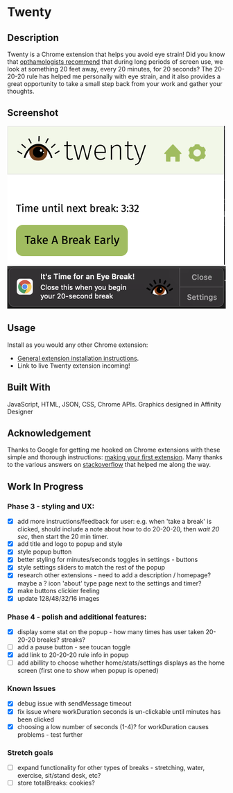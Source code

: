 # Twenty


## Description

Twenty is a Chrome extension that helps you avoid eye strain! Did you know that [opthamologists recommend](https://advancedeyecaremd.net/20-20-20-tipstopreventeyestrain/) that during long periods of screen use, we look at something 20 feet away, every 20 minutes, for 20 seconds? The 20-20-20 rule has helped me personally with eye strain, and it also provides a great opportunity to take a small step back from your work and gather your thoughts. 


## Screenshot
![Screenshot](/images/PopupScreenshot.png) 
![Screenshot](/images/NotificationScreenshot.png) 


## Usage

Install as you would any other Chrome extension:
- [General extension installation instructions](https://support.google.com/chrome_webstore/answer/2664769?hl=en).
- Link to live Twenty extension incoming!

## Built With

JavaScript, HTML, JSON, CSS, Chrome APIs. Graphics designed in Affinity Designer


## Acknowledgement 

Thanks to Google for getting me hooked on Chrome extensions with these simple and thorough instructions: [making your first extension](https://developer.chrome.com/docs/extensions/mv3/getstarted/). Many thanks to the various answers on [stackoverflow](https://stackoverflow.com/) that helped me along the way. 



## Work In Progress

### Phase 3 - styling and UX:
- [x] add more instructions/feedback for user: e.g. when 'take a break' is clicked, should include a note about how to do 20-20-20, then *wait 20 sec*, then start the 20 min timer. 
- [x] add title and logo to popup and style
- [x] style popup button
- [x] better styling for minutes/seconds toggles in settings - buttons
- [x] style settings sliders to match the rest of the popup
- [x] research other extensions - need to add a description / homepage? maybe a ? icon 'about' type page next to the settings and timer?
- [x] make buttons clickier feeling
- [x] update 128/48/32/16 images

### Phase 4 - polish and additional features:
- [x] display some stat on the popup - how many times has user taken 20-20-20 breaks? streaks?
- [ ] add a pause button - see toucan toggle
- [x] add link to 20-20-20 rule info in popup
- [ ] add abillity to choose whether home/stats/settings displays as the home screen (first one to show when popup is opened)

### Known Issues
- [x] debug issue with sendMessage timeout
- [x] fix issue where workDuration seconds is un-clickable until minutes has been clicked
- [x] choosing a low number of seconds (1-4)? for workDuration causes problems - test further

### Stretch goals
- [ ] expand functionality for other types of breaks - stretching, water, exercise, sit/stand desk, etc?
- [ ] store totalBreaks: cookies?

